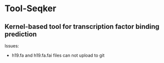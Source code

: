 # Tool-Seqker

## Kernel-based tool for transcription factor binding prediction

Issues:
- h19.fa and h19.fa.fai files can not upload to git
